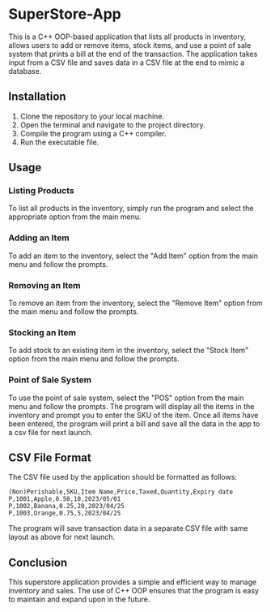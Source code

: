 # SuperStore-App

This is a C++ OOP-based application that lists all products in inventory, allows users to add or remove items, stock items, and use a point of sale system that prints a bill at the end of the transaction. The application takes input from a CSV file and saves data in a CSV file at the end to mimic a database.

## Installation

1. Clone the repository to your local machine.
2. Open the terminal and navigate to the project directory.
3. Compile the program using a C++ compiler.
4. Run the executable file.

## Usage

### Listing Products

To list all products in the inventory, simply run the program and select the appropriate option from the main menu.

### Adding an Item

To add an item to the inventory, select the "Add Item" option from the main menu and follow the prompts.

### Removing an Item

To remove an item from the inventory, select the "Remove Item" option from the main menu and follow the prompts.

### Stocking an Item

To add stock to an existing item in the inventory, select the "Stock Item" option from the main menu and follow the prompts.

### Point of Sale System

To use the point of sale system, select the "POS" option from the main menu and follow the prompts. The program will display all the items in the inventory and prompt you to enter the SKU of the item. Once all items have been entered, the program will print a bill and save all the data in the app to a csv file for next launch.

## CSV File Format

The CSV file used by the application should be formatted as follows:

```
(Non)Perishable,SKU,Item Name,Price,Taxed,Quantity,Expiry date
P,1001,Apple,0.50,10,2023/05/01
P,1002,Banana,0.25,20,2023/04/25
P,1003,Orange,0.75,5,2023/04/25
```

The program will save transaction data in a separate CSV file with same layout as above for next launch.


## Conclusion

This superstore application provides a simple and efficient way to manage inventory and sales. The use of C++ OOP ensures that the program is easy to maintain and expand upon in the future.
